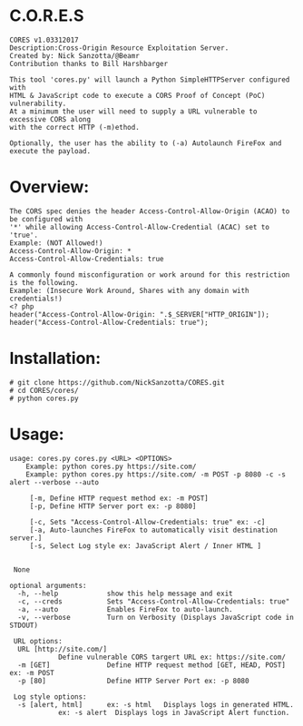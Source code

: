 # C.O.R.E.S
    CORES v1.03312017
    Description:Cross-Origin Resource Exploitation Server.
    Created by: Nick Sanzotta/@Beamr
    Contribution thanks to Bill Harshbarger
    
    This tool 'cores.py' will launch a Python SimpleHTTPServer configured with 
    HTML & JavaScript code to execute a CORS Proof of Concept (PoC) vulnerability.
    At a minimum the user will need to supply a URL vulnerable to excessive CORS along 
    with the correct HTTP (-m)ethod.
    
    Optionally, the user has the ability to (-a) Autolaunch FireFox and execute the payload.
	
# Overview:
    The CORS spec denies the header Access-Control-Allow-Origin (ACAO) to be configured with 
    '*' while allowing Access-Control-Allow-Credential (ACAC) set to 'true'.
    Example: (NOT Allowed!)
	Access-Control-Allow-Origin: *
	Access-Control-Allow-Credentials: true
	
    A commonly found misconfiguration or work around for this restriction is the following.
    Example: (Insecure Work Around, Shares with any domain with credentials!)
	<? php 
	header("Access-Control-Allow-Origin: ".$_SERVER["HTTP_ORIGIN"]);
	header("Access-Control-Allow-Credentials: true");

# Installation:
	# git clone https://github.com/NickSanzotta/CORES.git
	# cd CORES/cores/
	# python cores.py
	
# Usage:
	usage: cores.py cores.py <URL> <OPTIONS>
		Example: python cores.py https://site.com/
		Example: python cores.py https://site.com/ -m POST -p 8080 -c -s alert --verbose --auto

		 [-m, Define HTTP request method ex: -m POST]
		 [-p, Define HTTP Server port ex: -p 8080]

		 [-c, Sets "Access-Control-Allow-Credentials: true" ex: -c]
		 [-a, Auto-launches FireFox to automatically visit destination server.]
		 [-s, Select Log style ex: JavaScript Alert / Inner HTML ]


	 None

	optional arguments:
	  -h, --help            show this help message and exit
	  -c, --creds           Sets "Access-Control-Allow-Credentials: true"
	  -a, --auto            Enables FireFox to auto-launch.
	  -v, --verbose         Turn on Verbosity (Displays JavaScript code in STDOUT)

	 URL options:
	  URL [http://site.com/]
				Define vulnerable CORS targert URL ex: https://site.com/
	  -m [GET]              Define HTTP request method [GET, HEAD, POST] ex: -m POST
	  -p [80]               Define HTTP Server Port ex: -p 8080

	 Log style options:
	  -s [alert, html]      ex: -s html   Displays logs in generated HTML.
				ex: -s alert  Displays logs in JavaScript Alert function.

